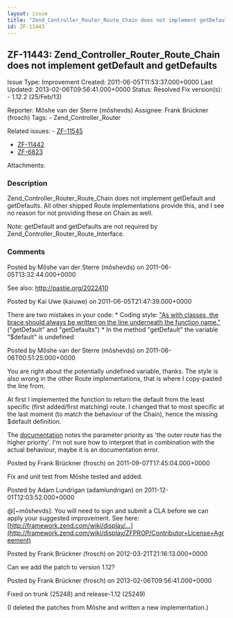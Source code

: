 ```yaml
---
layout: issue
title: "Zend_Controller_Router_Route_Chain does not implement getDefault and getDefaults"
id: ZF-11443
---
```


ZF-11443: Zend\_Controller\_Router\_Route\_Chain does not implement getDefault and getDefaults
----------------------------------------------------------------------------------------------

 Issue Type: Improvement Created: 2011-06-05T11:53:37.000+0000 Last Updated: 2013-02-06T09:56:41.000+0000 Status: Resolved Fix version(s): - 1.12.2 (25/Feb/13)
 
 Reporter:  Môshe van der Sterre (môshevds)  Assignee:  Frank Brückner (frosch)  Tags: - Zend\_Controller\_Router
 
 Related issues: - [ZF-11545](/issues/browse/ZF-11545)
- [ZF-11442](/issues/browse/ZF-11442)
- [ZF-6823](/issues/browse/ZF-6823)
 
 Attachments: 
### Description

Zend\_Controller\_Router\_Route\_Chain does not implement getDefault and getDefaults. All other shipped Route implementations provide this, and I see no reason for not providing these on Chain as well.

Note: getDefault and getDefaults are not required by Zend\_Controller\_Router\_Route\_Interface.

 

 

### Comments

Posted by Môshe van der Sterre (môshevds) on 2011-06-05T13:32:44.000+0000

See also: <http://pastie.org/2022410>

 

 

Posted by Kai Uwe (kaiuwe) on 2011-06-05T21:47:39.000+0000

There are two mistakes in your code: \* Coding style: ["As with classes, the brace should always be written on the line underneath the function name."](http://framework.zend.com/manual/en/coding-standard.coding-style.html#coding-standard.coding-style.functions-and-methods) ("getDefault" and "getDefaults") \* In the method "getDefault" the variable "$default" is undefined

 

 

Posted by Môshe van der Sterre (môshevds) on 2011-06-06T00:51:25.000+0000

You are right about the potentially undefined variable, thanks. The style is also wrong in the other Route implementations, that is where I copy-pasted the line from.

At first I implemented the function to return the default from the least specific (first added/first matching) route. I changed that to most specific at the last moment (to match the behaviour of the Chain), hence the missing $default definition.

The [documentation](http://framework.zend.com/manual/en/zend.controller.router.html#zend.controller.router.routes.chain) notes the parameter priority as 'the outer route has the higher priority'. I'm not sure how to interpret that in combination with the actual behaviour, maybe it is an documentation error.

 

 

Posted by Frank Brückner (frosch) on 2011-09-07T17:45:04.000+0000

Fix and unit test from Môshe tested and added.

 

 

Posted by Adam Lundrigan (adamlundrigan) on 2011-12-01T12:03:52.000+0000

@[~môshevds]: You will need to sign and submit a CLA before we can apply your suggested improvement. See here: [http://framework.zend.com/wiki/display/…](http://framework.zend.com/wiki/display/ZFPROP/Contributor+License+Agreement)

 

 

Posted by Frank Brückner (frosch) on 2012-03-21T21:16:13.000+0000

Can we add the patch to version 1.12?

 

 

Posted by Frank Brückner (frosch) on 2013-02-06T09:56:41.000+0000

Fixed on trunk (25248) and release-1.12 (25249)

(I deleted the patches from Môshe and written a new implementation.)

 

 